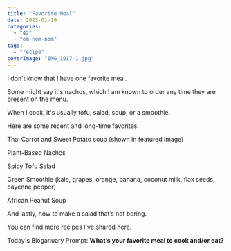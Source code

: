 ```yaml
---
title: "Favorite Meal"
date: 2023-01-19
categories: 
  - "42"
  - "om-nom-nom"
tags: 
  - "recipe"
coverImage: "IMG_1017-1.jpg"
---
```


I don't know that I have one favorite meal.

Some might say it's nachos, which I am known to order any time they are present on the menu.

When I cook, it's usually tofu, salad, soup, or a smoothie.

Here are some recent and long-time favorites.

Thai Carrot and Sweet Potato soup (shown in featured image)

Plant-Based Nachos

Spicy Tofu Salad

Green Smoothie (kale, grapes, orange, banana, coconut milk, flax seeds, cayenne pepper)

African Peanut Soup

And lastly, how to make a salad that’s not boring.

You can find more recipes I've shared here.

Today's Bloganuary Prompt: **What’s your favorite meal to cook and/or eat?**
